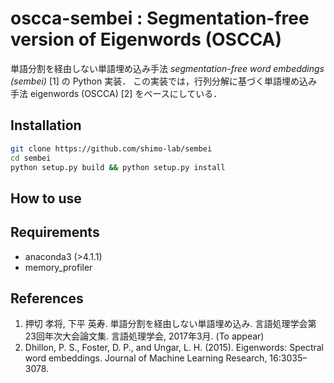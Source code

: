 oscca-sembei : Segmentation-free version of Eigenwords (OSCCA)
===================================================

単語分割を経由しない単語埋め込み手法 *segmentation-free word embeddings (sembei)* [1] の Python 実装．
この実装では，行列分解に基づく単語埋め込み手法 eigenwords (OSCCA) [2] をベースにしている．


## Installation

```sh
git clone https://github.com/shimo-lab/sembei
cd sembei
python setup.py build && python setup.py install
```

## How to use



## Requirements

* anaconda3 (>4.1.1)
* memory_profiler


## References

1. 押切 孝将, 下平 英寿. 単語分割を経由しない単語埋め込み. 言語処理学会第23回年次大会論文集. 言語処理学会, 2017年3月. (To appear)
2. Dhillon, P. S., Foster, D. P., and Ungar, L. H. (2015). Eigenwords: Spectral word embeddings. Journal of Machine Learning Research, 16:3035–3078.
